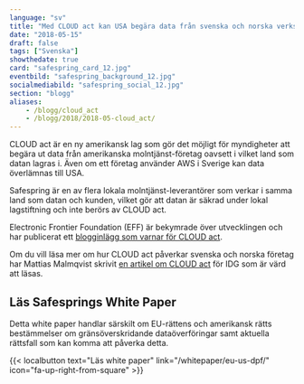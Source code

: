 ```yaml
---
language: "sv"
title: "Med CLOUD act kan USA begära data från svenska och norska verksamheter"
date: "2018-05-15"
draft: false
tags: ["Svenska"]
showthedate: true
card: "safespring_card_12.jpg"
eventbild: "safespring_background_12.jpg"
socialmediabild: "safespring_social_12.jpg"
section: "blogg"
aliases:
    - /blogg/cloud_act
    - /blogg/2018/2018-05-cloud_act/
---
```


CLOUD act är en ny amerikansk lag som gör det möjligt för myndigheter att
begära ut data från amerikanska molntjänst-företag oavsett i vilket land som
datan lagras i. Även om ett företag använder AWS i Sverige kan data överlämnas
till USA.

Safespring är en av flera lokala molntjänst-leverantörer som verkar i samma
land som datan och kunden, vilket gör att datan är säkrad under lokal
lagstiftning och inte berörs av CLOUD act.

Electronic Frontier Foundation (EFF) är bekymrade över utvecklingen och har publicerat ett [blogginlägg som varnar för CLOUD act][effcloudact].

Om du vill läsa mer om hur CLOUD act påverkar svenska och norska företag har
Mattias Malmqvist skrivit [en artikel om CLOUD act][cloudact] för IDG som är
värd att läsas.


<h2 id="testa-safespring">Läs Safesprings White Paper</h2>

Detta white paper handlar särskilt om EU-rättens och amerikansk rätts bestämmelser om gränsöverskridande dataöverföringar samt aktuella rättsfall som kan komma att påverka detta.

{{< localbutton text="Läs white paper" link="/whitepaper/eu-us-dpf/" icon="fa-up-right-from-square" >}}


[cloudact]: http://bit.ly/2IdBiu0
[effcloudact]: https://www.eff.org/deeplinks/2018/04/us-cloud-act-and-eu-privacy-protection-race-bottom

